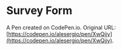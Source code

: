 # Survey Form

A Pen created on CodePen.io. Original URL: [https://codepen.io/alesergio/pen/XwQjjy](https://codepen.io/alesergio/pen/XwQjjy).


